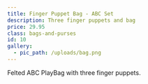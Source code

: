 ```yaml
---
title: Finger Puppet Bag - ABC Set
description: Three finger puppets and bag
price: 29.95
class: bags-and-purses
id: 10
gallery:
  - pic_path: /uploads/bag.png
---
```



Felted ABC PlayBag with three finger puppets.
